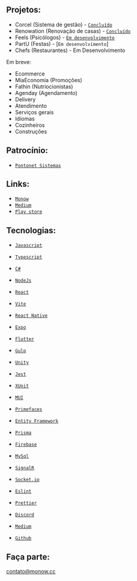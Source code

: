 ## Projetos:

- Corcel (Sistema de gestão) - [`Concluído`](https://corcel.monow.cc)
- Renowation (Renovação de casas) - [`Concluído`](https://renowation.be)
- Feels (Psicólogos) - [`Em desenvolvimento`](https://play.google.com/store/apps/details?id=cc.monow.feels)
- PartU (Festas) - [`Em desenvolvimento`]
- Chefs (Restaurantes) - Em Desenvolvimento

Em breve:
- Ecommerce
- MiaEconomia (Promoções)
- Fathin (Nutriocionistas)
- Agenday (Agendamento)
- Delivery
- Atendimento
- Serviços gerais
- Idiomas
- Cozinheiros
- Construções

## Patrocínio:

- [`Pontonet Sistemas`](https://pontonetsistemas.com/)

## Links:

- [`Monow`](https://monow.com.br)
- [`Medium`](https://medium.com/@monow.cc)
- [`Play store`](https://play.google.com/store/apps/dev?id=7597092309773950275)

## Tecnologias:

- [`Javascript`](https://www.w3schools.com/js/js_htmldom_document.asp)
- [`Typescript`](https://www.typescriptlang.org/docs)
- [`C#`](https://learn.microsoft.com/pt-br/dotnet/csharp)
- [`NodeJs`](https://nodejs.org/en/docs)

- [`React`](https://reactjs.org/docs/getting-started.html)
- [`Vite`](https://vitejs.dev)
- [`React Native`](https://reactnative.dev/docs/getting-started)
- [`Expo`](https://docs.expo.dev)
- [`Flutter`]([https://flutter.dev/)
- [`Gulp`](https://gulpjs.com/docs/en/getting-started/quick-start)
- [`Unity`](https://docs.unity3d.com/Manual/index.html)

- [`Jest`](https://jestjs.io/docs/getting-started)
- [`XUnit`](https://xunit.net/#documentation)

- [`MUI`](https://mui.com/pt/material-ui/getting-started/overview)
- [`Primefaces`](https://www.primefaces.org/primereact/setup)

- [`Entity Framework`](https://learn.microsoft.com/en-us/ef/core)
- [`Prisma`](https://www.prisma.io/docs)
- [`Firebase`](https://firebase.google.com/docs)
- [`MySql`](https://dev.mysql.com/doc)

- [`SignalR`](https://learn.microsoft.com/en-us/aspnet/core/signalr/introduction)
- [`Socket.io`](https://socket.io/docs/v4)

- [`Eslint`](https://eslint.org)
- [`Prettier`](https://prettier.io)

- [`Discord`](https://discord.com)
- [`Medium`](https://medium.com)
- [`Github`](https://github.com)

## Faça parte:
contato@monow.cc

